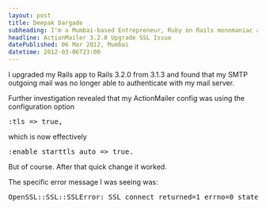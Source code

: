 ```yaml
---
layout: post
title: Deepak Dargade
subheading: I'm a Mumbai-based Entrepreneur, Ruby on Rails monomaniac and Food enthusiast.<br/>Best known for turning ideas into reality and Co-founder of Classpro.
headline: ActionMailer 3.2.0 Upgrade SSL Issue
datePublished: 06 Mar 2012, Mumbai
datetime: 2012-03-06T23:00
---
```


I upgraded my Rails app to Rails 3.2.0 from 3.1.3 and found that my SMTP outgoing mail was no longer able to authenticate with my mail server.

Further investigation revealed that my ActionMailer config was using the configuration option

<pre>
:tls => true,
</pre>

which is now effectively

<pre>
:enable_starttls_auto => true.
</pre>

But of course. After that quick change it worked.

The specific error message I was seeing was:

<pre>
OpenSSL::SSL::SSLError: SSL_connect returned=1 errno=0 state=SSLv3 read server certificate B: certificate verify failed.
</pre>